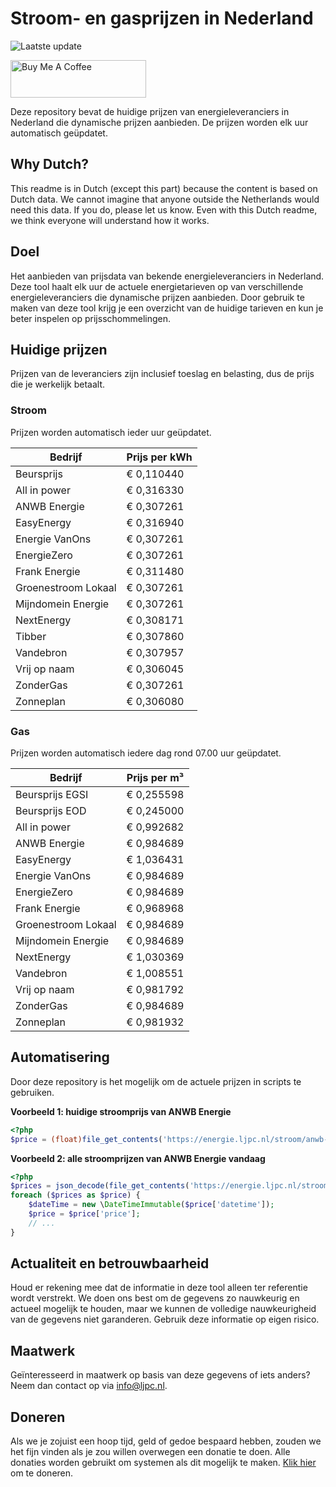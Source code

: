 # Stroom- en gasprijzen in Nederland

![Laatste update](https://img.shields.io/badge/laatste%20update-2023--07--17%2023%3A00%20CET-brightgreen)

<a href="https://www.buymeacoffee.com/Lars-" target="_blank"><img src="https://cdn.buymeacoffee.com/buttons/v2/default-orange.png" alt="Buy Me A Coffee" height="60" style="height: 60px !important;width: 217px !important;" ></a>

Deze repository bevat de huidige prijzen van energieleveranciers in Nederland die dynamische prijzen aanbieden. De prijzen worden elk uur automatisch geüpdatet.

## Why Dutch?

This readme is in Dutch (except this part) because the content is based on Dutch data. We cannot imagine that anyone outside the Netherlands would need this data. If you do, please let us know. Even with this Dutch readme, we think
everyone will understand how it works.

## Doel

Het aanbieden van prijsdata van bekende energieleveranciers in Nederland. Deze tool haalt elk uur de actuele energietarieven op van verschillende energieleveranciers die dynamische prijzen aanbieden. Door gebruik te maken van deze tool
krijg je een overzicht van de huidige tarieven en kun je beter inspelen op prijsschommelingen.

## Huidige prijzen

Prijzen van de leveranciers zijn inclusief toeslag en belasting, dus de prijs die je werkelijk betaalt.

### Stroom

Prijzen worden automatisch ieder uur geüpdatet.

 Bedrijf | Prijs per kWh 
---------|---------------
Beursprijs | € 0,110440
All in power | € 0,316330
ANWB Energie | € 0,307261
EasyEnergy | € 0,316940
Energie VanOns | € 0,307261
EnergieZero | € 0,307261
Frank Energie | € 0,311480
Groenestroom Lokaal | € 0,307261
Mijndomein Energie | € 0,307261
NextEnergy | € 0,308171
Tibber | € 0,307860
Vandebron | € 0,307957
Vrij op naam | € 0,306045
ZonderGas | € 0,307261
Zonneplan | € 0,306080


### Gas

Prijzen worden automatisch iedere dag rond 07.00 uur geüpdatet.

 Bedrijf | Prijs per m³ 
---------|--------------
Beursprijs EGSI | € 0,255598
Beursprijs EOD | € 0,245000
All in power | € 0,992682
ANWB Energie | € 0,984689
EasyEnergy | € 1,036431
Energie VanOns | € 0,984689
EnergieZero | € 0,984689
Frank Energie | € 0,968968
Groenestroom Lokaal | € 0,984689
Mijndomein Energie | € 0,984689
NextEnergy | € 1,030369
Vandebron | € 1,008551
Vrij op naam | € 0,981792
ZonderGas | € 0,984689
Zonneplan | € 0,981932


## Automatisering

Door deze repository is het mogelijk om de actuele prijzen in scripts te gebruiken.

**Voorbeeld 1: huidige stroomprijs van ANWB Energie**

```php
<?php
$price = (float)file_get_contents('https://energie.ljpc.nl/stroom/anwb-energie-nu.txt');

```

**Voorbeeld 2: alle stroomprijzen van ANWB Energie vandaag**

```php
<?php
$prices = json_decode(file_get_contents('https://energie.ljpc.nl/stroom/all-in-power-vandaag.json'),true);
foreach ($prices as $price) {
    $dateTime = new \DateTimeImmutable($price['datetime']);
    $price = $price['price'];
    // ...
}
```

## Actualiteit en betrouwbaarheid

Houd er rekening mee dat de informatie in deze tool alleen ter referentie wordt verstrekt. We doen ons best om de gegevens zo nauwkeurig en actueel mogelijk te houden, maar we kunnen de volledige nauwkeurigheid van de gegevens niet
garanderen. Gebruik deze informatie op eigen risico.

## Maatwerk

Geïnteresseerd in maatwerk op basis van deze gegevens of iets anders? Neem dan contact op
via [info@ljpc.nl](mailto:info@ljpc.nl?subject=Energie%20prijzen).

## Doneren

Als we je zojuist een hoop tijd, geld of gedoe bespaard hebben, zouden we het fijn vinden als je zou willen overwegen een
donatie te doen. Alle donaties worden gebruikt om systemen als dit mogelijk te
maken. [Klik hier](https://www.buymeacoffee.com/Lars-) om te doneren.
